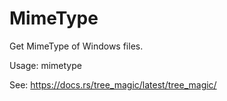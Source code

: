 # MimeType
Get MimeType of Windows files.

Usage: mimetype <file path>

See: https://docs.rs/tree_magic/latest/tree_magic/
